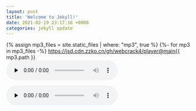 ```yaml
---
layout: post
title: 'Welcome to Jekyll!'
date: 2021-02-19 23:17:16 +0000
categories: jekyll update
---
```


{% assign mp3_files = site.static_files | where: "mp3", true %}
{%- for mp3 in mp3_files -%}
  https://jsd.cdn.zzko.cn/gh/webcrack4/player@main{{ mp3.path }} <br />
  <audio src="https://jsd.cdn.zzko.cn/gh/webcrack4/player@main{{ mp3.path }}" preload="none" controls="controls"/>
{%- endfor -%}

<audio src="https://jsd.cdn.zzko.cn/gh/webcrack4/player@main/assets/mp3/Bittersweet%20(Movie%20Version)%20-%20%E5%B7%9D%E6%B4%A5%E6%98%8E%E6%97%A5%E9%A6%99%E3%80%81%E5%86%85%E8%97%A4%E7%A7%80%E4%B8%80%E9%83%8E%E3%80%81%E5%B1%B1%E5%8F%A3%E8%B2%B4%E4%B9%9F%E3%80%81%E9%9D%92%E6%9C%A8%E7%9E%AD.mp3" preload="none" controls="controls"/>
